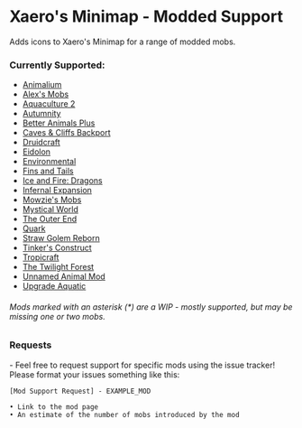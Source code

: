 # Xaero's Minimap - Modded Support
 Adds icons to Xaero's Minimap for a range of modded mobs.

### Currently Supported:

* [Animalium](https://www.curseforge.com/minecraft/mc-mods/animalium)
* [Alex's Mobs](https://www.curseforge.com/minecraft/mc-mods/alexs-mobs)
* [Aquaculture 2](https://www.curseforge.com/minecraft/mc-mods/aquaculture)
* [Autumnity](https://www.curseforge.com/minecraft/mc-mods/autumnity)
* [Better Animals Plus](https://www.curseforge.com/minecraft/mc-mods/betteranimalsplus)
* [Caves & Cliffs Backport](https://www.curseforge.com/minecraft/mc-mods/caves-and-cliffs-backport)
* [Druidcraft](https://www.curseforge.com/minecraft/mc-mods/druidcraft)
* [Eidolon](https://www.curseforge.com/minecraft/mc-mods/eidolon)
* [Environmental](https://www.curseforge.com/minecraft/mc-mods/environmental)
* [Fins and Tails](https://www.curseforge.com/minecraft/mc-mods/fins-and-tails)
* [Ice and Fire: Dragons](https://www.curseforge.com/minecraft/mc-mods/ice-and-fire-dragons)
* [Infernal Expansion](https://www.curseforge.com/minecraft/mc-mods/infernal-expansion)
* [Mowzie's Mobs](https://www.curseforge.com/minecraft/mc-mods/mowzies-mobs)
* [Mystical World](https://www.curseforge.com/minecraft/mc-mods/mystical-world)
* [The Outer End](https://www.curseforge.com/minecraft/mc-mods/the-outer-end)
* [Quark](https://www.curseforge.com/minecraft/mc-mods/quark)
* [Straw Golem Reborn](https://www.curseforge.com/minecraft/mc-mods/strawgolem-reborn)
* [Tinker's Construct](https://www.curseforge.com/minecraft/mc-mods/tinkers-construct)
* [Tropicraft](https://www.curseforge.com/minecraft/mc-mods/tropicraft)
* [The Twilight Forest](https://www.curseforge.com/minecraft/mc-mods/the-twilight-forest)
* [Unnamed Animal Mod](https://www.curseforge.com/minecraft/mc-mods/unnamed-animal-mod)
* [Upgrade Aquatic](https://www.curseforge.com/minecraft/mc-mods/upgrade-aquatic)

###### Mods marked with an asterisk (*) are a WIP - mostly supported, but may be missing one or two mobs.

### Requests

 \- Feel free to request support for specific mods using the issue tracker! Please format your issues something like this:

```
[Mod Support Request] - EXAMPLE_MOD

• Link to the mod page
• An estimate of the number of mobs introduced by the mod
```

